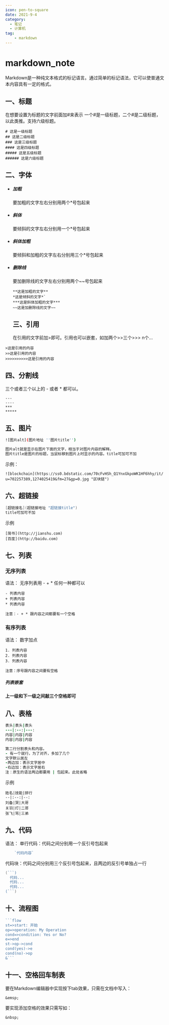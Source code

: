 ```yaml
---
icon: pen-to-square
date: 2021-9-4
category:
  - 笔记
  - 计算机
tag: 
    - markdown 
---
```

# 											markdown_note



Markdown是一种纯文本格式的标记语言。通过简单的标记语法，它可以使普通文本内容具有一定的格式。

## 一、标题

在想要设置为标题的文字前面加#来表示
一个#是一级标题，二个#是二级标题，以此类推。支持六级标题。

```
# 这是一级标题
## 这是二级标题
### 这是三级标题
#### 这是四级标题
##### 这是五级标题
###### 这是六级标题
```

## 二、字体

- ##### 加粗

  要加粗的文字左右分别用两个*号包起来

- ##### 斜体

  要倾斜的文字左右分别用一个*号包起来

- ##### 斜体加粗

  要倾斜和加粗的文字左右分别用三个*号包起来

- ##### 删除线

  要加删除线的文字左右分别用两个~~号包起来

  ```
  **这是加粗的文字**
  *这是倾斜的文字*`
  ***这是斜体加粗的文字***
  ~~这是加删除线的文字~~
  ```

  

  ## 三、引用

  在引用的文字前加>即可。引用也可以嵌套，如加两个>>三个>>>
  n个...

```
>这是引用的内容
>>这是引用的内容
>>>>>>>>>>这是引用的内容
```

## 四、分割线

三个或者三个以上的 - 或者 * 都可以。

```
---
----
***
*****
```

## 五、图片

```bash
![图片alt](图片地址 ''图片title'')

图片alt就是显示在图片下面的文字，相当于对图片内容的解释。
图片title是图片的标题，当鼠标移到图片上时显示的内容。title可加可不加
```

示例：

```
![blockchain](https://ss0.bdstatic.com/70cFvHSh_Q1YnxGkpoWK1HF6hhy/it/
u=702257389,1274025419&fm=27&gp=0.jpg "区块链")
```

## 六、超链接

```csharp
[超链接名](超链接地址 "超链接title")
title可加可不加
```

示例

```
[简书](http://jianshu.com)
[百度](http://baidu.com)
```

## 七、列表

### 	无序列表

语法：
无序列表用 - + * 任何一种都可以

```
- 列表内容
+ 列表内容
* 列表内容

注意：- + * 跟内容之间都要有一个空格
```

### 	有序列表

语法：
数字加点

```undefined
1. 列表内容
2. 列表内容
3. 列表内容

注意：序号跟内容之间要有空格
```

##### 列表嵌套

**上一级和下一级之间敲三个空格即可**

## 八、表格

```ruby
表头|表头|表头
---|:--:|---:
内容|内容|内容
内容|内容|内容

第二行分割表头和内容。
- 有一个就行，为了对齐，多加了几个
文字默认居左
-两边加：表示文字居中
-右边加：表示文字居右
注：原生的语法两边都要用 | 包起来。此处省略
```

示例

```
姓名|技能|排行
--|:--:|--:
刘备|哭|大哥
关羽|打|二哥
张飞|骂|三弟
```

## 九、代码

语法：
单行代码：代码之间分别用一个反引号包起来

```go
    `代码内容`
```

代码块：代码之间分别用三个反引号包起来，且两边的反引号单独占一行

```go
(```)
  代码...
  代码...
  代码...
(```)
```

## 十、流程图

~~~php
```flow
st=>start: 开始
op=>operation: My Operation
cond=>condition: Yes or No?
e=>end
st->op->cond
cond(yes)->e
cond(no)->op
&```
~~~

## 十一、空格回车制表
要在Markdown编辑器中实现按下tab效果，只需在文档中写入：
```
&emsp;
```
要实现添加空格的效果只需写如：
```
&nbsp;
```

